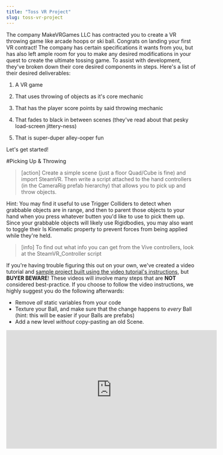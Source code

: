 ```yaml
---
title: "Toss VR Project"
slug: toss-vr-project
---
```


The company MakeVRGames LLC has contracted you to create a VR throwing game like arcade hoops or ski ball. Congrats on landing your first VR contract! The company has certain specifications it wants from you, but has also left ample room for you to make any desired modifications in your quest to create the ultimate tossing game. To assist with development, they've broken down their core desired components in steps. Here's a list of their desired deliverables:

1. A VR game

1. That uses throwing of objects as it's core mechanic

1. That has the player score points by said throwing mechanic

1. That fades to black in between scenes (they've read about that pesky load-screen jittery-ness)

1. That is super-duper alley-ooper fun

Let's get started!

#Picking Up & Throwing

>[action]
>Create a simple scene (just a floor Quad/Cube is fine) and import SteamVR. Then write a script attached to the hand controllers (in the CameraRig prefab hierarchy) that allows you to pick up and throw objects.
>
Hint: You may find it useful to use Trigger Colliders to detect when grabbable objects are in range, and then to parent those objects to your hand when you press whatever butten you'd like to use to pick them up. Since your grabbable objects will likely use Rigidbodies, you may also want to toggle their Is Kinematic property to prevent forces from being applied while they're held.

<!-- -->

>[info] To find out what info you can get from the Vive controllers, look at the SteamVR_Controller script

If you're having trouble figuring this out on your own, we've created a video tutorial and [sample project built using the video tutorial's instructions](https://skygnite@bitbucket.org/MakeSchool-Tutorials/meme-toss-unity-vr.git), but **BUYER BEWARE**!  These videos will involve many steps that are **NOT** considered best-practice. If you choose to follow the video instructions, we highly suggest you do the following afterwards:

- Remove *all* static variables from your code
- Texture your Ball, and make sure that the change happens to *every* Ball (hint: this will be easier if your Balls are prefabs)
- Add a new level *without* copy-pasting an old Scene.

<iframe width="560" height="315" src="https://www.youtube.com/embed/LtCrdRJwNSY" frameborder="0" allowfullscreen></iframe>
